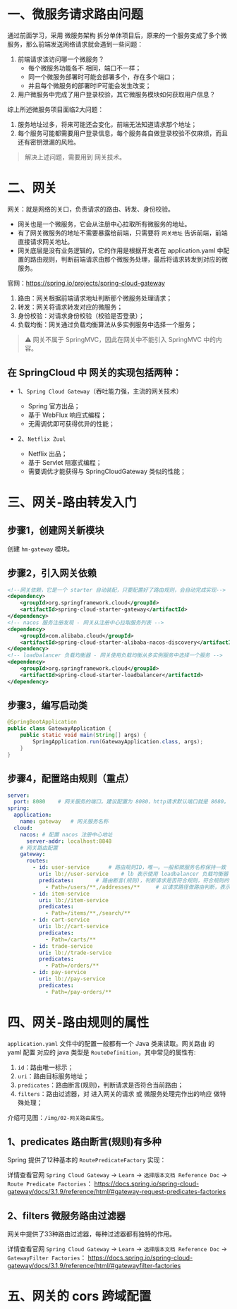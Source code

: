 # 一、微服务请求路由问题
通过前面学习，采用 微服务架构 拆分单体项目后，原来的一个服务变成了多个微服务，那么前端发送网络请求就会遇到一些问题：
1. 前端请求该访问哪一个微服务？
   - 每个微服务功能各不 相同，端口不一样；
   - 同一个微服务部署时可能会部署多个，存在多个端口；
   - 并且每个微服务的部署时IP可能会发生改变；
2. 用户微服务中完成了用户登录校验，其它微服务模块如何获取用户信息？

综上所述微服务项目面临2大问题：
1. 服务地址过多，将来可能还会变化，前端无法知道请求那个地址；
2. 每个服务可能都需要用户登录信息，每个服务各自做登录校验不仅麻烦，而且还有密钥泄漏的风险。

> 解决上述问题，需要用到 网关技术。

# 二、网关
网关：就是网络的关口，负责请求的路由、转发、身份校验。
- 网关也是一个微服务，它会从注册中心拉取所有微服务的地址。 
- 有了网关微服务的地址不需要暴露给前端，只需要将 `网关地址` 告诉前端，前端直接请求网关地址。
- 网关底层是没有业务逻辑的，它的作用是根据开发者在 application.yaml 中配置的路由规则，判断前端请求由那个微服务处理，最后将请求转发到对应的微服务。

官网：<https://spring.io/projects/spring-cloud-gateway>

1. 路由：网关根据前端请求地址判断那个微服务处理请求； 
2. 转发：网关将请求转发对应的微服务；
3. 身份校验：对请求身份校验（校验是否登录）；
4. 负载均衡：网关通过负载均衡算法从多实例服务中选择一个服务；

> ⚠️ 网关不属于 SpringMVC，因此在网关中不能引入 SpringMVC 中的内容。

## 在 SpringCloud 中 网关的实现包括两种：

* 1、`Spring Cloud Gateway`（吞吐能力强，主流的网关技术）
  - Spring 官方出品；
  - 基于 WebFlux 响应式编程；
  - 无需调优即可获得优异的性能；

* 2、`Netflix Zuul`
  - Netflix 出品；
  - 基于 Servlet 阻塞式编程；
  - 需要调优才能获得与 SpringCloudGateway 类似的性能；

# 三、网关-路由转发入门

## 步骤1，创建网关新模块
创建 `hm-gateway` 模块。

## 步骤2，引入网关依赖
```xml
<!--网关依赖，它是一个 starter 自动装配，只要配置好了路由规则，会自动完成实现-->
<dependency>
    <groupId>org.springframework.cloud</groupId>
    <artifactId>spring-cloud-starter-gateway</artifactId>
</dependency>
<!-- nacos 服务注册发现 - 网关从注册中心拉取服务列表 -->
<dependency>
    <groupId>com.alibaba.cloud</groupId>
    <artifactId>spring-cloud-starter-alibaba-nacos-discovery</artifactId>
</dependency>
<!-- loadbalancer 负载均衡器 - 网关使用负载均衡从多实例服务中选择一个服务 -->
<dependency>
    <groupId>org.springframework.cloud</groupId>
    <artifactId>spring-cloud-starter-loadbalancer</artifactId>
</dependency>
```

## 步骤3，编写启动类
```java
@SpringBootApplication
public class GatewayApplication {
    public static void main(String[] args) {
        SpringApplication.run(GatewayApplication.class, args);
    }
}
```

## 步骤4，配置路由规则（重点）
```application.yaml
server:
  port: 8080    # 网关服务的端口。建议配置为 8080，http请求默认端口就是 8080。
spring:
  application:
    name: gateway   # 网关服务名称
  cloud:
    nacos: # 配置 nacos 注册中心地址
      server-addr: localhost:8848
    # 网关路由配置
    gateway:
      routes:
        - id: user-service      # 路由规则ID，唯一。一般和微服务名称保持一致 
          uri: lb://user-service    # lb 表示使用 loadbalancer 负载均衡器；user-service 表示路由到达的目标微服务；
          predicates:       # 路由断言(规则)，判断请求是否符合规则，符合规则的请求路由到目标
            - Path=/users/**,/addresses/**     # 以请求路径做路由判断，表示以 users、addresses 开头符合要求的请求会路由到 user-service 微服务。
        - id: item-service
          uri: lb://item-service
          predicates:
            - Path=/items/**,/search/**
        - id: cart-service
          uri: lb://cart-service
          predicates:
            - Path=/carts/**
        - id: trade-service
          uri: lb://trade-service
          predicates:
            - Path=/orders/**
        - id: pay-service
          uri: lb://pay-service
          predicates:
            - Path=/pay-orders/**
```


# 四、网关-路由规则的属性
`application.yaml` 文件中的配置一般都有一个 Java 类来读取。网关路由 的 yaml 配置 对应的 java 类型是 `RouteDefinition`，其中常见的属性有:
1. `id`：路由唯一标示；
2. `uri`：路由目标服务地址；
3. `predicates`：路由断言(规则)，判断请求是否符合当前路由；
4. `filters`：路由过滤器，对 进入网关的请求 或 微服务处理完作出的响应 做特殊处理；

介绍可见图：`/img/02-网关路由属性`。

## 1、predicates 路由断言(规则)有多种
Spring 提供了12种基本的 `RoutePredicateFactory` 实现：

详情查看官网 `Spring Cloud Gateway` -> `Learn` -> `选择版本文档 Reference Doc` -> `Route Predicate Factories`：
<https://docs.spring.io/spring-cloud-gateway/docs/3.1.9/reference/html/#gateway-request-predicates-factories>

## 2、filters 微服务路由过滤器
网关中提供了33种路由过滤器，每种过滤器都有独特的作用。

详情查看官网 `Spring Cloud Gateway` -> `Learn` -> `选择版本文档 Reference Doc` -> `GatewayFilter Factories`：
<https://docs.spring.io/spring-cloud-gateway/docs/3.1.9/reference/html/#gatewayfilter-factories>


# 五、网关的 cors 跨域配置

